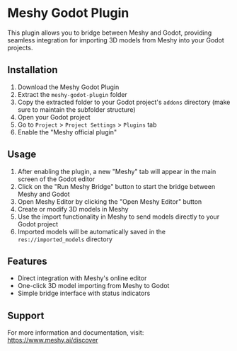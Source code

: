 # Meshy Godot Plugin

This plugin allows you to bridge between Meshy and Godot, providing seamless integration for importing 3D models from Meshy into your Godot projects.

## Installation

1. Download the Meshy Godot Plugin
2. Extract the `meshy-godot-plugin` folder
3. Copy the extracted folder to your Godot project's `addons` directory (make sure to maintain the subfolder structure)
4. Open your Godot project
5. Go to `Project` > `Project Settings` > `Plugins` tab
6. Enable the "Meshy official plugin"

## Usage

1. After enabling the plugin, a new "Meshy" tab will appear in the main screen of the Godot editor
2. Click on the "Run Meshy Bridge" button to start the bridge between Meshy and Godot
3. Open Meshy Editor by clicking the "Open Meshy Editor" button
4. Create or modify 3D models in Meshy
5. Use the import functionality in Meshy to send models directly to your Godot project
6. Imported models will be automatically saved in the `res://imported_models` directory

## Features

- Direct integration with Meshy's online editor
- One-click 3D model importing from Meshy to Godot
- Simple bridge interface with status indicators

## Support

For more information and documentation, visit:
https://www.meshy.ai/discover

